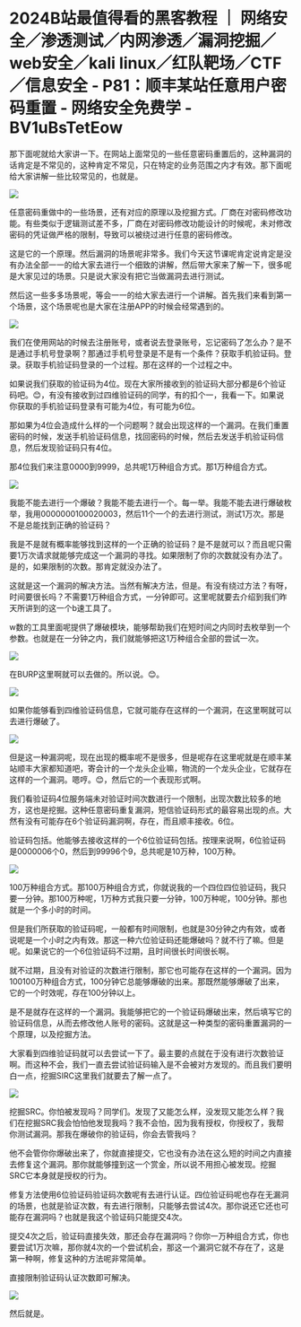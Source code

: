 # 2024B站最值得看的黑客教程 ｜ 网络安全／渗透测试／内网渗透／漏洞挖掘／web安全／kali linux／红队靶场／CTF／信息安全 - P81：顺丰某站任意用户密码重置 - 网络安全免费学 - BV1uBsTetEow

那下面呢就给大家讲一下。在网站上面常见的一些任意密码重置后的，这种漏洞的话肯定是不常见的，这种肯定不常见，只在特定的业务范围之内才有效。那下面呢给大家讲解一些比较常见的，也就是。



![](img/61c9c5f1e5caab574da033d609f34f85_1.png)

任意密码重做中的一些场景，还有对应的原理以及挖掘方式。厂商在对密码修改功能。有些类似于逻辑测试差不多，厂商在对密码修改功能设计的时候呢，未对修改密码的凭证做严格的限制，导致可以被绕过进行任意的密码修改。

这是它的一个原理。然后漏洞的场景呢非常多。我们今天这节课呢肯定说肯定是没有办法全部一一的给大家去进行一个细致的讲解，然后带大家来了解一下，很多呢是大家见过的场景。只是说大家没有把它当做漏洞去进行测试。

然后这一些多多场景呢，等会一一的给大家去进行一个讲解。首先我们来看到第一个场景，这个场景呢也是大家在注册APP的时候会经常遇到的。



![](img/61c9c5f1e5caab574da033d609f34f85_3.png)

我们在使用网站的时候去注册账号，或者说去登录账号，忘记密码了怎么办？是不是通过手机号登录啊？那通过手机号登录是不是有一个条件？获取手机验证码。登录。获取手机验证码登录的一个过程。那在这样的一个过程之中。

如果说我们获取的验证码为4位。现在大家所接收到的验证码大部分都是6个验证码吧。😊，有没有接收到过四维验证码的同学，有的扣个一，我看一下。如果说你获取的手机验证码登录有可能为4位，有可能为6位。

那如果为4位会造成什么样的一个问题啊？就会出现这样的一个漏洞。在我们重置密码的时候，发送手机验证码信息，找回密码的时候，然后去发送手机验证码信息，然后发现验证码只有4位。

那4位我们来注意0000到9999，总共呢1万种组合方式。那1万种组合方式。

![](img/61c9c5f1e5caab574da033d609f34f85_5.png)

我能不能去进行一个爆破？我能不能去进行一个。每一举。我能不能去进行爆破枚举，我用0000000100020003，然后11个一个的去进行测试，测试1万次。那是不是总能找到正确的验证码？

我是不是就有概率能够找到这样的一个正确的验证码？是不是就可以？而且呢只需要1万次请求就能够完成这一个漏洞的寻找。如果限制了你的次数就没有办法了。是的，如果限制的次数。那肯定就没办法了。

这就是这一个漏洞的解决方法。当然有解决方法，但是。有没有绕过方法？有呀，时间要很长吗？不需要1万种组合方式，一分钟即可。这里呢就要去介绍到我们昨天所讲到的这一个b速工具了。

w数的工具里面呢提供了爆破模块，能够帮助我们在短时间之内同时去枚举到一个参数。也就是在一分钟之内，我们就能够把这1万种组合全部的尝试一次。



![](img/61c9c5f1e5caab574da033d609f34f85_7.png)

在BURP这里啊就可以去做的。所以说。😊。

![](img/61c9c5f1e5caab574da033d609f34f85_9.png)

如果你能够看到四维验证码信息，它就可能存在这样的一个漏洞，在这里啊就可以去进行爆破了。

![](img/61c9c5f1e5caab574da033d609f34f85_11.png)

但是这一种漏洞呢，现在出现的概率呢不是很多，但是呢存在这里呢就是在顺丰某站顺丰大家都知道吧，寄会计的一个龙头企业嘛，物流的一个龙头企业，它就存在这样的一个漏洞。嗯哼。😊，然后它的一个表现形式啊。

我们看验证码4位服务端未对验证时间次数进行一个限制，出现次数比较多的地方，这也是挖掘。这种任意密码重复漏洞，短信验证码形式的最容易出现的点。大然有没有可能存在6个验证码漏洞啊，存在，而且顺丰接收。6位。

验证码包括。他能够去接收这样的一个6位验证码包括。按理来说啊，6位验证码是0000006个0，然后到99996个9，总共呢是10万种，100万种。



![](img/61c9c5f1e5caab574da033d609f34f85_13.png)

100万种组合方式。那100万种组合方式，你就说我的一个四位四位验证码，我只要一分钟。那100万种呢，1万种方式我只要一分钟，100万种呢，100分钟。那也就是一个多小时的时间。

但是我们所获取的验证码呢，一般都有时间限制，也就是30分钟之内有效，或者说呢是一个小时之内有效。那这一种六位验证码还能爆破吗？就不行了嘛。但是呢。如果说它的一个6位验证码不过期，且时间很长时间很长啊。

就不过期，且没有对验证的次数进行限制，那它也可能存在这样的一个漏洞。因为100100万种组合方式，100分钟它总能够爆破的出来。那既然能够爆破了出来，它的一个时效呢，存在100分钟以上。

是不是就存在这样的一个漏洞。我能够把它的一个验证码爆破出来，然后填写它的验证码信息，从而去修改他人账号的密码。这就是这一种类型的密码重置漏洞的一个原理，以及挖掘方法。

大家看到四维验证码就可以去尝试一下了。最主要的点就在于没有进行次数验证啊。而这种不会，我们一直去尝试验证码输入是不会被对方发现的。而且我们要明白一点，挖掘SIRC这里我们就要去了解一点了。



![](img/61c9c5f1e5caab574da033d609f34f85_15.png)

挖掘SRC。你怕被发现吗？同学们。发现了又能怎么样，没发现又能怎么样？我们在挖掘SRC我会怕怕他发现我吗？我不会怕，因为我有授权，你授权了，我帮你测试漏洞。那我在爆破你的验证码，你会去管我吗？

他不会管你你爆破出来了，你就直接提交，它也没有办法在这么短的时间之内直接去修复这个漏洞。那你就能够撞到这一个赏金，所以说不用担心被发现。挖掘SRC它本身就是授权的行为。

修复方法使用6位验证码验证码次数呢有去进行认证。四位验证码呢也存在无漏洞的场景，也就是验证次数，有去进行限制，只能够去尝试4次。那你说还它还也可能存在漏洞吗？也就是我这个验证码只能提交4次。

提交4次之后，验证码直接失效，那还会存在漏洞吗？你你一万种组合方式，你也要尝试1万次嘛，那你就4次的一个尝试机会，那这一个漏洞它就不存在了，这是第一种啊，修复这种的方法呢非常简单。

直接限制验证码认证次数即可解决。

![](img/61c9c5f1e5caab574da033d609f34f85_17.png)

然后就是。